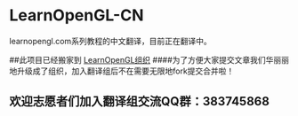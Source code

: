 # LearnOpenGL-CN
learnopengl.com系列教程的中文翻译，目前正在翻译中。

##此项目已经搬家到 [LearnOpenGL组织](https://github.com/LearnOpenGL-CN/LearnOpenGL-CN)
####为了方便大家提交文章我们华丽丽地升级成了组织，加入翻译组后不在需要无限地fork提交合并啦！

欢迎志愿者们加入翻译组交流QQ群：383745868
---

